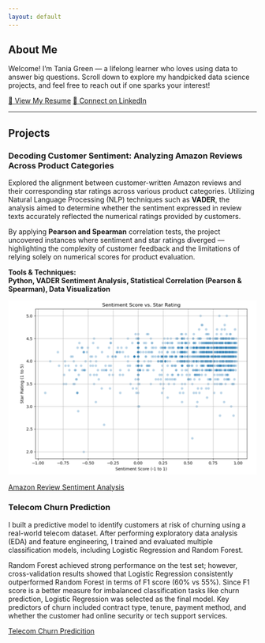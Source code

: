 ```yaml
---
layout: default
---
```


## About Me

Welcome! I’m Tania Green — a lifelong learner who loves using data to answer big questions. Scroll down to explore my handpicked data science projects, and feel free to reach out if one sparks your interest!

<a href="/files/Tania_Green_Resume_2025.pdf" class="button" target="_blank">📄 View My Resume</a>
<a href="https://www.linkedin.com/in/taniagreen03" class="button" target="_blank">🔗 Connect on LinkedIn</a>

---

## Projects
### Decoding Customer Sentiment: Analyzing Amazon Reviews Across Product Categories 
Explored the alignment between customer-written Amazon reviews and their corresponding star ratings across various product categories. Utilizing Natural Language Processing (NLP) techniques such as **VADER**, the analysis aimed to determine whether the sentiment expressed in review texts accurately reflected the numerical ratings provided by customers. 

By applying **Pearson and Spearman** correlation tests, the project uncovered instances where sentiment and star ratings diverged — highlighting the complexity of customer feedback and the limitations of relying solely on numerical scores for product evaluation.

**Tools & Techniques:** <br>
**Python, VADER Sentiment Analysis, Statistical Correlation (Pearson & Spearman), Data Visualization**

![Sentiment Analysis](files/amazon_review_sentiment.png)

[Amazon Review Sentiment Analysis](https://github.com/taniagreen03/D502-Capstone)

### Telecom Churn Prediction
I built a predictive model to identify customers at risk of churning using a real-world telecom dataset. After performing exploratory data analysis (EDA) and feature engineering, I trained and evaluated multiple classification models, including Logistic Regression and Random Forest.

Random Forest achieved strong performance on the test set; however, cross-validation results showed that Logistic Regression consistently outperformed Random Forest in terms of F1 score (60% vs 55%). Since F1 score is a better measure for imbalanced classification tasks like churn prediction, Logistic Regression was selected as the final model. Key predictors of churn included contract type, tenure, payment method, and whether the customer had online security or tech support services.

[Telecom Churn Predicition](https://github.com/taniagreen03/Telecom-Churn-Prediction)
